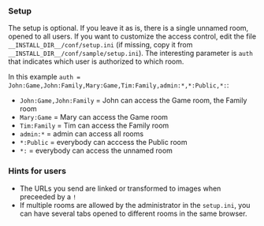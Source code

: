 ### Setup

The setup is optional. If you leave it as is, there is a single unnamed room, opened to all users. If you want to customize the access control, edit the file `__INSTALL_DIR__/conf/setup.ini` (if missing, copy it from `__INSTALL_DIR__/conf/sample/setup.ini`). The interesting parameter is `auth` that indicates which user is authorized to which room.

In this example `auth = John:Game,John:Family,Mary:Game,Tim:Family,admin:*,*:Public,*:`:

- `John:Game,John:Family` = John can access the Game room, the Family room
- `Mary:Game` = Mary can access the Game room
- `Tim:Family` = Tim can access the Family room
- `admin:*` = admin can access all rooms
- `*:Public` = everybody can acccess the Public room
- `*:` = everybody  can access the unnamed room

### Hints for users

- The URLs you send are linked or transformed to images when preceeded by a `!`
- If multiple rooms are allowed by the administrator in the `setup.ini`, you can have several tabs opened to different rooms in the same browser.
